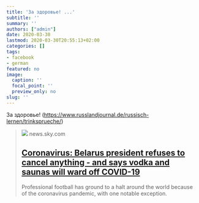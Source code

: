 ```yaml
---
title: 'За здоровье! ...'
subtitle: ''
summary: ''
authors: ["admin"]
date: 2020-03-30
lastmod: 2020-03-30T20:55:13+02:00
categories: []
tags:
- facebook
- german
featured: no
image:
  caption: ''
  focal_point: ''
  preview_only: no
slug: ''
---
```

За здоровье! (https://www.russlandjournal.de/russisch-lernen/trinksprueche/)
> [![](https://e3.365dm.com/20/03/1600x900/skynews-alexander-lukashenko_4957962.jpg?20200329200046)](https://news.sky.com/story/coronavirus-belarus-president-refuses-to-cancel-anything-and-says-vodka-and-saunas-will-ward-off-coronavirus-11965396)
> news.sky.com
> ## [Coronavirus: Belarus president refuses to cancel anything - and says vodka and saunas will ward off COVID-19](https://news.sky.com/story/coronavirus-belarus-president-refuses-to-cancel-anything-and-says-vodka-and-saunas-will-ward-off-coronavirus-11965396)
>
>Professional football has ground to a halt around the world because of the coronavirus pandemic, with one notable exception.


